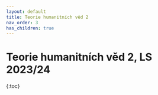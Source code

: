 ```yaml
---
layout: default
title: Teorie humanitních věd 2
nav_order: 3
has_children: true
---
```

# Teorie humanitních věd 2, LS 2023/24

{:toc}
